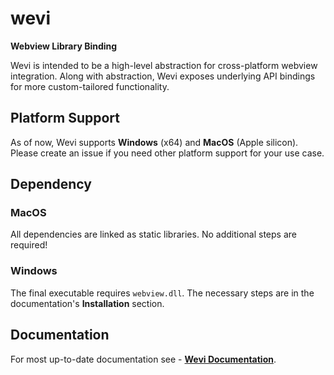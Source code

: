# wevi

**Webview Library Binding**

Wevi is intended to be a high-level abstraction for cross-platform webview integration. Along with abstraction, Wevi exposes underlying API bindings for more custom-tailored functionality.

## Platform Support

As of now, Wevi supports **Windows** (x64) and **MacOS** (Apple silicon). Please create an issue if you need other platform support for your use case.

## Dependency

### MacOS

All dependencies are linked as static libraries. No additional steps are required!

### Windows

The final executable requires `webview.dll`. The necessary steps are in the documentation's **Installation** section.

## Documentation

For most up-to-date documentation see - [**Wevi Documentation**](https://bitlaabwevi.web.app/).
